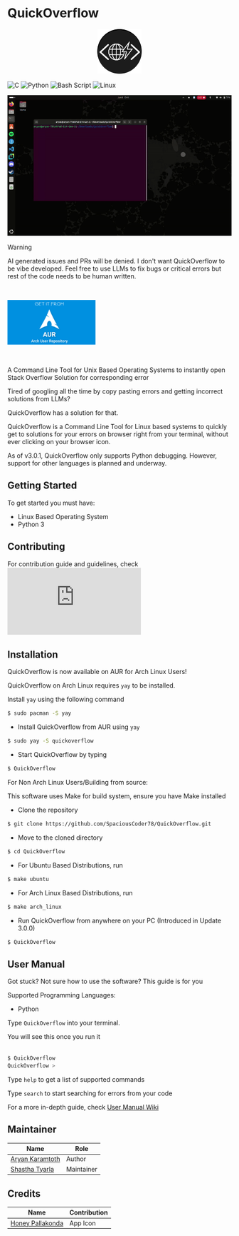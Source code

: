 # QuickOverflow


<p align="center">
  <img src="quickoflow.png" height="100" width="auto" align-content="center">
</p>




![C](https://img.shields.io/badge/c-%2300599C.svg?style=for-the-badge&logo=c&logoColor=white)
![Python](https://img.shields.io/badge/python-3670A0?style=for-the-badge&logo=python&logoColor=ffdd54)
![Bash Script](https://img.shields.io/badge/bash_script-%23121011.svg?style=for-the-badge&logo=gnu-bash&logoColor=white)
![Linux](https://img.shields.io/badge/Linux-FCC624?style=for-the-badge&logo=linux&logoColor=black)

![image](https://github.com/SpaciousCoder78/QuickOverflow/blob/main/.github/img/demo.gif?raw=true)

> [!WARNING]
> AI generated issues and PRs will be denied. I don't want QuickOverflow to be vibe developed. Feel free to use LLMs to fix bugs or critical errors but rest of the code needs to be human written.

<br>
<p align=center"
<a href="https://aur.archlinux.org/packages/quickoverflow"> 
    <img src=".github/img/aurpromo.png" height="100" > 
    </img> 
</a>
</p>
<br>

A Command Line Tool for Unix Based Operating Systems to instantly open Stack Overflow Solution for corresponding error

Tired of googling all the time by copy pasting errors and getting incorrect solutions from LLMs?

QuickOverflow has a solution for that.

QuickOverflow is a Command Line Tool for Linux based systems to quickly get to solutions for your errors on browser right from your terminal, without ever clicking on your browser icon.

As of v3.0.1, QuickOverflow only supports Python debugging. However, support for other languages is planned and underway.

## Getting Started

To get started you must have:

- Linux Based Operating System
- Python 3

## Contributing

For contribution guide and guidelines, check ![CONTRIBUTING.md](https://github.com/SpaciousCoder78/QuickOverflow/blob/main/CONTRIBUTING.md)



## Installation

QuickOverflow is now available on AUR for Arch Linux Users!

QuickOverflow on Arch Linux requires `yay` to be installed.

Install `yay` using the following command

```sh
$ sudo pacman -S yay
```

- Install QuickOverflow from AUR using `yay`

```sh
$ sudo yay -S quickoverflow
```

- Start QuickOverflow by typing

```sh
$ QuickOverflow
```



For Non Arch Linux Users/Building from source:

This software uses Make for build system, ensure you have Make installed

- Clone the repository

```sh
$ git clone https://github.com/SpaciousCoder78/QuickOverflow.git
```

- Move to the cloned directory

```sh
$ cd QuickOverflow
```

- For Ubuntu Based Distributions, run

```sh
$ make ubuntu
```

- For Arch Linux Based Distributions, run

```sh
$ make arch_linux
```

- Run QuickOverflow from anywhere on your PC (Introduced in Update 3.0.0)

```sh
$ QuickOverflow
```


## User Manual

Got stuck? Not sure how to use the software? This guide is for you

Supported Programming Languages:

- Python

Type `QuickOverflow` into your terminal.

You will see this once you run it

```sh

$ QuickOverflow
QuickOverflow >

```
Type `help` to get a list of supported commands

Type `search` to start searching for errors from your code

For a more in-depth guide, check <a href="https://github.com/SpaciousCoder78/QuickOverflow/wiki/User-Manual"> User Manual Wiki </a>


## Maintainer

<table>
    <thead>
        <tr>
            <th>Name</th>
            <th>Role</th>
        </tr>
    </thead>
    <tbody>
        <tr>
            <td><a href="https://github.com/spaciouscoder78" > Aryan Karamtoth</td>
            <td>Author</td>
        </tr>
        <tr>
            <td><a href="https://github.com/lonelyguy123">Shastha Tyarla</td>
            <td>Maintainer</td>
        </tr>
    </tbody>
</table>

## Credits

<table>
    <thead>
        <tr>
            <th>Name</th>
            <th>Contribution</th>
        </tr>
    </thead>
    <tbody>
        <tr>
            <td><a href="https://github.com/honeypallakonda" > Honey Pallakonda</td>
            <td>App Icon</td>
        </tr>
    </tbody>
</table>




